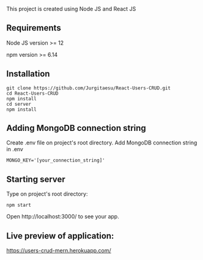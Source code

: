 This project is created using Node JS and React JS

## Requirements

Node JS version >= 12

npm version >= 6.14

## Installation

```
git clone https://github.com/Jurgitaesu/React-Users-CRUD.git
cd React-Users-CRUD
npm install
cd server
npm install
```

## Adding MongoDB connection string

Create .env file on project's root directory.
Add MongoDB connection string in .env

```
MONGO_KEY='[your_connection_string]'
```

## Starting server

Type on project's root directory:

```
npm start
```

Open http://localhost:3000/ to see your app.

## Live preview of application:

https://users-crud-mern.herokuapp.com/



